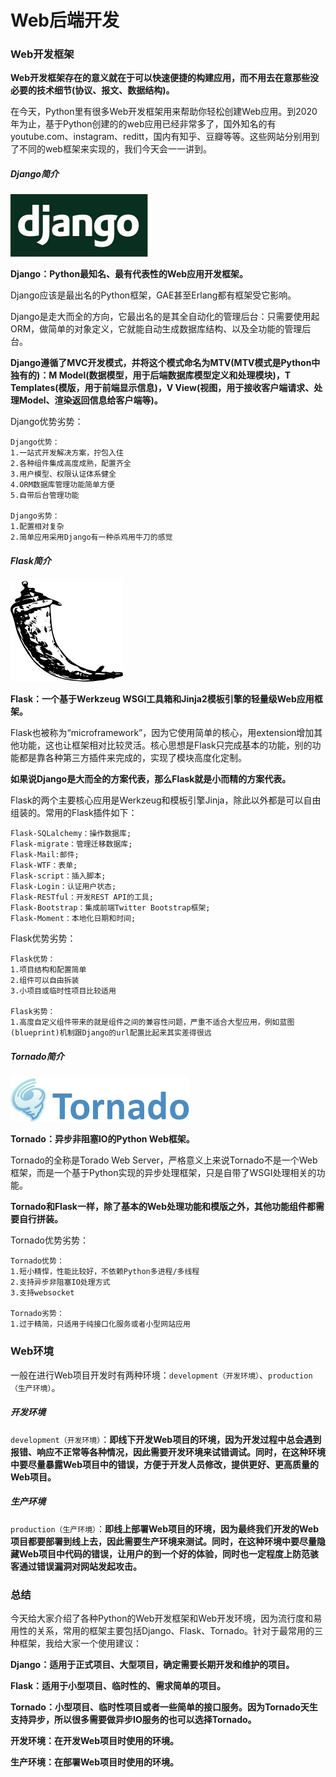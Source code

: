 # Web后端开发

### Web开发框架

**Web开发框架存在的意义就在于可以快速便捷的构建应用，而不用去在意那些没必要的技术细节(协议、报文、数据结构)。**

在今天，Python里有很多Web开发框架用来帮助你轻松创建Web应用。到2020年为止，基于Python创建的的web应用已经非常多了，国外知名的有youtube.com、instagram、reditt，国内有知乎、豆瓣等等。这些网站分别用到了不同的web框架来实现的，我们今天会一一讲到。

##### Django简介

![django](image/django.jpg)

**Django：Python最知名、最有代表性的Web应用开发框架。**

Django应该是最出名的Python框架，GAE甚至Erlang都有框架受它影响。

Django是走大而全的方向，它最出名的是其全自动化的管理后台：只需要使用起ORM，做简单的对象定义，它就能自动生成数据库结构、以及全功能的管理后台。

**Django遵循了MVC开发模式，并将这个模式命名为MTV(MTV模式是Python中独有的)：M Model(数据模型，用于后端数据库模型定义和处理模块)，T Templates(模版，用于前端显示信息)，V View(视图，用于接收客户端请求、处理Model、渲染返回信息给客户端等)。**

Django优势劣势：

```
Django优势：
1.一站式开发解决方案，拧包入住
2.各种组件集成高度成熟，配置齐全
3.用户模型、权限认证体系健全
4.ORM数据库管理功能简单方便
5.自带后台管理功能

Django劣势：
1.配置相对复杂
2.简单应用采用Django有一种杀鸡用牛刀的感觉
```
##### Flask简介

![flask](image/flask.png)

**Flask：一个基于Werkzeug WSGI工具箱和Jinja2模板引擎的轻量级Web应用框架。**

Flask也被称为“microframework”，因为它使用简单的核心，用extension增加其他功能，这也让框架相对比较灵活。核心思想是Flask只完成基本的功能，别的功能都是靠各种第三方插件来完成的，实现了模块高度化定制。

**如果说Django是大而全的方案代表，那么Flask就是小而精的方案代表。**

Flask的两个主要核心应用是Werkzeug和模板引擎Jinja，除此以外都是可以自由组装的。常用的Flask插件如下：

```
Flask-SQLalchemy：操作数据库;
Flask-migrate：管理迁移数据库;
Flask-Mail:邮件;
Flask-WTF：表单;
Flask-script：插入脚本;
Flask-Login：认证用户状态;
Flask-RESTful：开发REST API的工具;
Flask-Bootstrap：集成前端Twitter Bootstrap框架;
Flask-Moment：本地化日期和时间;
```
Flask优势劣势：

```
Flask优势：
1.项目结构和配置简单
2.组件可以自由拆装
3.小项目或临时性项目比较适用

Flask劣势：
1.高度自定义组件带来的就是组件之间的兼容性问题，严重不适合大型应用，例如蓝图(blueprint)机制跟Django的url配置比起来其实差得很远
```

##### Tornado简介

![tornado](image/tornado.png)

**Tornado：异步非阻塞IO的Python Web框架。**

Tornado的全称是Torado Web Server，严格意义上来说Tornado不是一个Web框架，而是一个基于Python实现的异步处理框架，只是自带了WSGI处理相关的功能。

**Tornado和Flask一样，除了基本的Web处理功能和模版之外，其他功能组件都需要自行拼装。**

Tornado优势劣势：

```
Tornado优势：
1.短小精悍，性能比较好，不依赖Python多进程/多线程
2.支持异步非阻塞IO处理方式
3.支持websocket

Tornado劣势：
1.过于精简，只适用于纯接口化服务或者小型网站应用
```
### Web环境

一般在进行Web项目开发时有两种环境：`development（开发环境）`、`production（生产环境）`。

##### 开发环境

`development（开发环境）`：**即线下开发Web项目的环境，因为开发过程中总会遇到报错、响应不正常等各种情况，因此需要开发环境来试错调试。同时，在这种环境中要尽量暴露Web项目中的错误，方便于开发人员修改，提供更好、更高质量的Web项目。**

##### 生产环境

`production（生产环境）`：**即线上部署Web项目的环境，因为最终我们开发的Web项目都要部署到线上去，因此需要生产环境来测试。同时，在这种环境中要尽量隐藏Web项目中代码的错误，让用户的到一个好的体验，同时也一定程度上防范骇客通过错误漏洞对网站发起攻击。**

### 总结

今天给大家介绍了各种Python的Web开发框架和Web开发环境，因为流行度和易用性的关系，常用的框架主要包括Django、Flask、Tornado。针对于最常用的三种框架，我给大家一个使用建议：

**Django：适用于正式项目、大型项目，确定需要长期开发和维护的项目。**

**Flask：适用于小型项目、临时性的、需求简单的项目。**

**Tornado：小型项目、临时性项目或者一些简单的接口服务。因为Tornado天生支持异步，所以很多需要做异步IO服务的也可以选择Tornado。**

**开发环境：在开发Web项目时使用的环境。**

**生产环境：在部署Web项目时使用的环境。**


